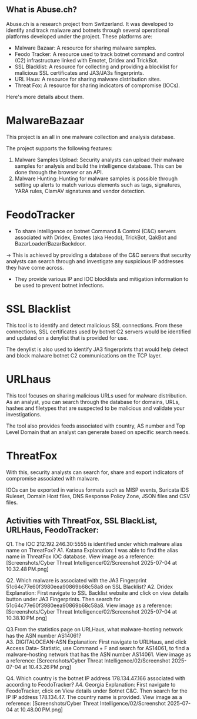 ## What is Abuse.ch? 
Abuse.ch is a research project from Switzerland.
It was developed to identify and track malware and botnets through several operational platforms developed under the project. 
These platforms are:
- Malware Bazaar:  A resource for sharing malware samples.
- Feodo Tracker:  A resource used to track botnet command and control (C2) infrastructure linked with Emotet, Dridex and TrickBot.
- SSL Blacklist:  A resource for collecting and providing a blocklist for malicious SSL certificates and JA3/JA3s fingerprints.
- URL Haus:  A resource for sharing malware distribution sites.
- Threat Fox:  A resource for sharing indicators of compromise (IOCs).


Here's more details about them. 

# MalwareBazaar
This project is an all in one malware collection and analysis database. 

The project supports the following features:

1. Malware Samples Upload: Security analysts can upload their malware samples for analysis and build the intelligence database. This can be done through the browser or an API.
2. Malware Hunting: Hunting for malware samples is possible through setting up alerts to match various elements such as tags, signatures, YARA rules, ClamAV signatures and vendor detection. 


# FeodoTracker
- To share intelligence on botnet Command & Control (C&C) servers associated with Dridex, Emotes (aka Heodo), TrickBot, QakBot and BazarLoader/BazarBackdoor. 

-> This is achieved by providing a database of the C&C servers that security analysts can search through and investigate any suspicious IP addresses they have come across. 

- They provide various IP and IOC blocklists and mitigation information to be used to prevent botnet infections. 



# SSL Blacklist
This tool is to identify and detect malicious SSL connections. From these connections, SSL certificates used by botnet C2 servers would be identified and updated on a denylist that is provided for use. 

The denylist is also used to identify JA3 fingerprints that would help detect and block malware botnet C2 communications on the TCP layer.


# URLhaus
This tool focuses on sharing malicious URLs used for malware distribution. As an analyst, you can search through the database for domains, URLs, hashes and filetypes that are suspected to be malicious and validate your investigations.

The tool also provides feeds associated with country, AS number and Top Level Domain that an analyst can generate based on specific search needs.


# ThreatFox
With this, security analysts can search for, share and export indicators of compromise associated with malware.

IOCs can be exported in various formats such as MISP events, Suricata IDS Ruleset, Domain Host files, DNS Response Policy Zone, JSON files and CSV files. 




## Activities with ThreatFox, SSL BlackList, URLHaus, FeodoTracker: 
Q1. The IOC 212.192.246.30:5555 is identified under which malware alias name on ThreatFox? 
A1. Katana
Explanation: I was able to find the alias name in ThreatFox IOC database. 
View image as a reference: [Screenshots/Cyber Threat Intelligence/02/Screenshot 2025-07-04 at 10.32.48 PM.png] 


Q2. Which malware is associated with the JA3 Fingerprint 51c64c77e60f3980eea90869b68c58a8 on SSL Blacklist?
A2. Dridex 
Explanation: First navigate to SSL Backlist website and click on view details button under JA3 Fingerprints. Then search for 51c64c77e60f3980eea90869b68c58a8. 
View image as a reference: [Screenshots/Cyber Threat Intelligence/02/Screenshot 2025-07-04 at 10.38.10 PM.png]


Q3.From the statistics page on URLHaus, what malware-hosting network has the ASN number AS14061?  
A3. DIGITALOCEAN-ASN
Explanation: First navigate to URLHaus, and click Access Data- Statistic, use Command + F and search for AS14061, to find a malware-hosting network that has the ASN number AS14061. 
View image as a reference: [Screenshots/Cyber Threat Intelligence/02/Screenshot 2025-07-04 at 10.43.26 PM.png]  


Q4. Which country is the botnet IP address 178.134.47.166 associated with according to FeodoTracker? 
A4. Georgia
Explanation:  First navigate to FeodoTracker, click on View details under Botnet C&C. Then search for the IP IP address 178.134.47. The country name is provided. 
View image as a reference: [Screenshots/Cyber Threat Intelligence/02/Screenshot 2025-07-04 at 10.48.00 PM.png]  

